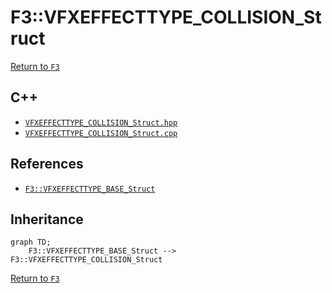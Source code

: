# F3::VFXEFFECTTYPE_COLLISION_Struct

[Return to `F3`](/docs/F3.md)

## C++

- [`VFXEFFECTTYPE_COLLISION_Struct.hpp`](/c++/include/VFXEFFECTTYPE_COLLISION_Struct.hpp)
- [`VFXEFFECTTYPE_COLLISION_Struct.cpp`](/c++/source/VFXEFFECTTYPE_COLLISION_Struct.cpp)

## References

- [`F3::VFXEFFECTTYPE_BASE_Struct`](/docs/F3/VFXEFFECTTYPE_BASE_Struct.md)

## Inheritance

```mermaid
graph TD;
    F3::VFXEFFECTTYPE_BASE_Struct --> F3::VFXEFFECTTYPE_COLLISION_Struct
```

[Return to `F3`](/docs/F3.md)